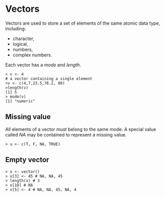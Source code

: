 # Vectors

Vectors are used to store a set of elements of the same atomic data type, including:

- character,
- logical,
- numbers,
- complex numbers.

Each vector has a _mode_ and _length_.

	> v <- 4
	# a vector containing a single element
	>v <- c(4,7,23.5,76.2, 80)
	>length(v)
	[1] 5
	> mode(v)
	[1] "numeric"

## Missing value

All elements of a vector must belong to the same mode. A special value called _NA_ may be contained to represent a missing value.

	> u <- c(T, F, NA, TRUE)

## Empty vector

	> x <- vector()
	> x[3] <- 45 # NA, NA, 45
	> length(x) # 3
	> x[10] # NA
	> x[5] <- 4 # NA, NA, 45, NA, 4

